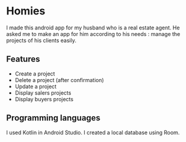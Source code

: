 # Homies
I made this android app for my husband who is a real estate agent. He asked me to make an app for him according to his needs : manage the projects of his clients easily.

## Features
- Create a project
- Delete a project (after confirmation)
- Update a project
- Display salers projects
- Display buyers projects

## Programming languages
I used Kotlin in Android Studio.
I created a local database using Room.
